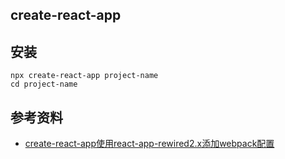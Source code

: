 ## create-react-app

## 安装

```
npx create-react-app project-name
cd project-name

```

## 参考资料

* [create-react-app使用react-app-rewired2.x添加webpack配置](https://www.cnblogs.com/zyl-Tara/p/10635033.html)
